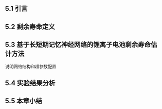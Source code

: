 ## 5.1 引言

## 5.2 剩余寿命定义

## 5.3 基于长短期记忆神经网络的锂离子电池剩余寿命估计方法

说明网络结构和超参数配置

## 5.4 实验结果分析

## 5.5 本章小结
